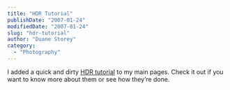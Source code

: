 ```yaml
---
title: "HDR Tutorial"
publishDate: "2007-01-24"
modifiedDate: "2007-01-24"
slug: "hdr-tutorial"
author: "Duane Storey"
category:
  - "Photography"
---
```


I added a quick and dirty [HDR tutorial](http://www.migratorynerd.com/hdr-tutorial) to my main pages. Check it out if you want to know more about them or see how they’re done.
